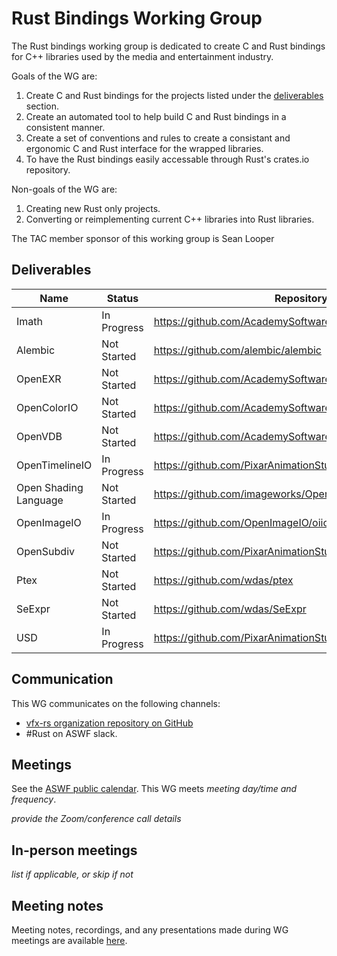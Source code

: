 

# Rust Bindings Working Group

The Rust bindings working group is dedicated to create C and Rust bindings for C++ libraries used by the media and entertainment industry.

Goals of the WG are:

1. Create C and Rust bindings for the projects listed under the [deliverables](#deliverables) section.
2. Create an automated tool to help build C and Rust bindings in a consistent manner.
3. Create a set of conventions and rules to create a consistant and ergonomic C and Rust interface for the wrapped libraries.
4. To have the Rust bindings easily accessable through Rust's crates.io repository.

Non-goals of the WG are:

1. Creating new Rust only projects.
2. Converting or reimplementing current C++ libraries into Rust libraries.

The TAC member sponsor of this working group is Sean Looper

## Deliverables

| Name                  | Status      | Repository                                               | C Development                                                       | Rust Development                       | Crate                                        |
| --------------------- | ----------- | -------------------------------------------------------- | ------------------------------------------------------------------- | -------------------------------------- | -------------------------------------------- |
| Imath                 | In Progress | https://github.com/AcademySoftwareFoundation/Imath       | https://github.com/AcademySoftwareFoundation/Imath/pull/56          |                                        | https://crates.io/crates/imath               |
| Alembic               | Not Started | https://github.com/alembic/alembic                       |                                                                     |                                        | https://crates.io/crates/alembic             |
| OpenEXR               | Not Started | https://github.com/AcademySoftwareFoundation/openexr     |                                                                     |                                        | https://crates.io/crates/openexr             |
| OpenColorIO           | Not Started | https://github.com/AcademySoftwareFoundation/OpenColorIO |                                                                     |                                        | https://crates.io/crates/opencolorio         |
| OpenVDB               | Not Started | https://github.com/AcademySoftwareFoundation/openvdb     |                                                                     |                                        | https://crates.io/crates/openvdb             |
| OpenTimelineIO        | In Progress | https://github.com/PixarAnimationStudios/OpenTimelineIO  | https://github.com/PixarAnimationStudios/OpenTimelineIO/tree/c-otio |                                        | https://crates.io/crates/opentimelineio      |
| Open Shading Language | Not Started | https://github.com/imageworks/OpenShadingLanguage        |                                                                     |                                        | https://crates.io/crates/openshadinglanguage |
| OpenImageIO           | In Progress | https://github.com/OpenImageIO/oiio                      | https://github.com/OpenImageIO/oiio/pull/2748                       |                                        | https://crates.io/crates/openimageio         |
| OpenSubdiv            | Not Started | https://github.com/PixarAnimationStudios/OpenSubdiv      |                                                                     |                                        | https://crates.io/crates/opensubdiv          |
| Ptex                  | Not Started | https://github.com/wdas/ptex                             |                                                                     |                                        | https://crates.io/crates/ptex                |
| SeExpr                | Not Started | https://github.com/wdas/SeExpr                           |                                                                     |                                        | https://crates.io/crates/seexpr              |
| USD                   | In Progress | https://github.com/PixarAnimationStudios/USD             |                                                                     |  https://github.com/luke-titley/usd-rs | https://crates.io/crates/usd                 |

## Communication

This WG communicates on the following channels:

- [vfx-rs organization repository on GitHub](https://github.com/vfx-rs/organization/issues)
- #Rust on ASWF slack.

## Meetings

See the [ASWF public calendar](https://lists.aswf.io/calendar). This WG meets _meeting day/time and frequency_.

_provide the Zoom/conference call details_

## In-person meetings

_list if applicable, or skip if not_

## Meeting notes

Meeting notes, recordings, and any presentations made during WG meetings are available [here](meetings).
